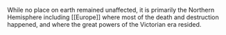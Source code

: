 While no place on earth remained unaffected, it is primarily the Northern Hemisphere including [[Europe]] where most of the death and destruction happened, and where the great powers of the Victorian era resided.